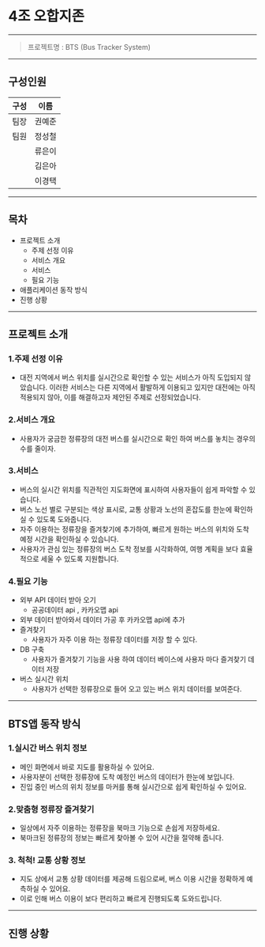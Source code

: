 # 4조 오합지존

---

> 프로젝트명 : BTS (Bus Tracker System)
> 

---

## 구성인원

| 구성 | 이름 |
| --- | --- |
| 팀장 | 권예준 |
| 팀원 | 정성철 |
|  | 류은이 |
|  | 김은아 |
|  | 이경택 |

---

## 목차

- 프로젝트 소개
    - 주제 선정 이유
    - 서비스 개요
    - 서비스
    - 필요 기능
- 애플리케이션 동작 방식
- 진행 상황

---

## 프로젝트 소개

### 1.주제 선정 이유

- 대전 지역에서 버스 위치를 실시간으로 확인할 수 있는 서비스가 아직 도입되지 않았습니다. 이러한 서비스는 다른 지역에서 활발하게 이용되고 있지만 대전에는 아직 적용되지 않아, 이를 해결하고자 제안된 주제로 선정되었습니다.

### 2.서비스 개요

- 사용자가 궁금한 정류장의 대전 버스를 실시간으로 확인 하여 버스를 놓치는 경우의 수를 줄이자.

### 3.서비스

- 버스의 실시간 위치를 직관적인 지도화면에 표시하여 사용자들이 쉽게 파악할 수 있습니다.
- 버스 노선 별로 구분되는 색상 표시로, 교통 상황과 노선의 혼잡도를 한눈에 확인하실 수 있도록 도와줍니다.
- 자주 이용하는 정류장을 즐겨찾기에 추가하여, 빠르게 원하는 버스의 위치와 도착 예정 시간을 확인하실 수 있습니다.
- 사용자가 관심 있는 정류장의 버스 도착 정보를 시각화하여, 여행 계획을 보다 효율적으로 세울 수 있도록 지원합니다.

### 4.필요 기능

- 외부 API 데이터 받아 오기
    - 공공데이터 api , 카카오맵 api
- 외부 데이터 받아와서 데이터 가공 후 카카오맵 api에 추가
- 즐겨찾기
    - 사용자가 자주 이용 하는 정류장 데이터를 저장 할 수 있다.
- DB 구축
    - 사용자가 즐겨찾기 기능을 사용 하여 데이터 베이스에 사용자 마다 즐겨찾기 데이터 저장
- 버스 실시간 위치
    - 사용자가 선택한 정류장으로 들어 오고 있는 버스 위치 데이터를 보여준다.

---

## BTS앱 동작 방식

### 1.**실시간 버스 위치 정보**

- 메인 화면에서 바로 지도를 활용하실 수 있어요.
- 사용자분이 선택한 정류장에 도착 예정인 버스의 데이터가 한눈에 보입니다.
- 진입 중인 버스의 위치 정보를 마커를 통해 실시간으로 쉽게 확인하실 수 있어요.

### **2.맞춤형 정류장 즐겨찾기**

- 일상에서 자주 이용하는 정류장을 북마크 기능으로 손쉽게 저장하세요.
- 북마크된 정류장의 정보는 빠르게 찾아볼 수 있어 시간을 절약해 줍니다.

### **3. 척척! 교통 상황 정보**

- 지도 상에서 교통 상황 데이터를 제공해 드림으로써, 버스 이용 시간을 정확하게 예측하실 수 있어요.
- 이로 인해 버스 이용이 보다 편리하고 빠르게 진행되도록 도와드립니다.

---

## 진행 상황